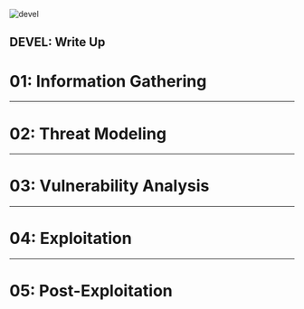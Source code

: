 ![devel](https://user-images.githubusercontent.com/43796175/107217985-ff302900-69dc-11eb-999b-b1da568d1ff9.jpg)

## DEVEL: Write Up

# 01: Information Gathering

---

# 02: Threat Modeling

---

# 03: Vulnerability Analysis

---

# 04: Exploitation

---

# 05: Post-Exploitation

